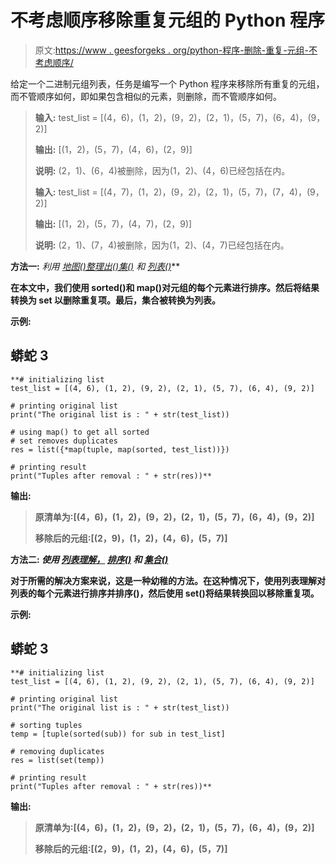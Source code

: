# 不考虑顺序移除重复元组的 Python 程序

> 原文:[https://www . geesforgeks . org/python-程序-删除-重复-元组-不考虑顺序/](https://www.geeksforgeeks.org/python-program-to-remove-duplicate-tuples-irrespective-of-order/)

给定一个二进制元组列表，任务是编写一个 Python 程序来移除所有重复的元组，而不管顺序如何，即如果包含相似的元素，则删除，而不管顺序如何。

> **输入:** test_list = [(4，6)，(1，2)，(9，2)，(2，1)，(5，7)，(6，4)，(9，2)]
> 
> **输出:** [(1，2)，(5，7)，(4，6)，(2，9)]
> 
> **说明:** (2，1)、(6，4)被删除，因为(1，2)、(4，6)已经包括在内。
> 
> **输入:** test_list = [(4，7)，(1，2)，(9，2)，(2，1)，(5，7)，(7，4)，(9，2)]
> 
> **输出:** [(1，2)，(5，7)，(4，7)，(2，9)]
> 
> **说明:** (2，1)、(7，4)被删除，因为(1，2)、(4，7)已经包括在内。

**方法一:** *利用* [*地图()*](https://www.geeksforgeeks.org/python-map-function/)*[*整理出()*](https://www.geeksforgeeks.org/sorted-function-python/)*[*集()*](https://www.geeksforgeeks.org/python-set-method/) *和* [*列表()*](https://www.geeksforgeeks.org/python-list/)**

**在本文中，我们使用 sorted()和 map()对元组的每个元素进行排序。然后将结果转换为 set 以删除重复项。最后，集合被转换为列表。**

****示例:****

## **蟒蛇 3**

```
**# initializing list
test_list = [(4, 6), (1, 2), (9, 2), (2, 1), (5, 7), (6, 4), (9, 2)]

# printing original list
print("The original list is : " + str(test_list))

# using map() to get all sorted
# set removes duplicates
res = list({*map(tuple, map(sorted, test_list))})

# printing result
print("Tuples after removal : " + str(res))**
```

****输出:****

> **原清单为:[(4，6)，(1，2)，(9，2)，(2，1)，(5，7)，(6，4)，(9，2)]**
> 
> **移除后的元组:[(2，9)，(1，2)，(4，6)，(5，7)]**

****方法二:** *使用* [*列表理解，*](https://www.geeksforgeeks.org/python-list-comprehension-and-slicing/) [*排序()*](https://www.geeksforgeeks.org/sorted-function-python/) *和* [*集合()*](https://www.geeksforgeeks.org/python-set-method/)**

**对于所需的解决方案来说，这是一种幼稚的方法。在这种情况下，使用列表理解对列表的每个元素进行排序并排序()，然后使用 set()将结果转换回以移除重复项。**

****示例:****

## **蟒蛇 3**

```
**# initializing list
test_list = [(4, 6), (1, 2), (9, 2), (2, 1), (5, 7), (6, 4), (9, 2)]

# printing original list
print("The original list is : " + str(test_list))

# sorting tuples
temp = [tuple(sorted(sub)) for sub in test_list]

# removing duplicates
res = list(set(temp))

# printing result
print("Tuples after removal : " + str(res))**
```

****输出:****

> **原清单为:[(4，6)，(1，2)，(9，2)，(2，1)，(5，7)，(6，4)，(9，2)]**
> 
> **移除后的元组:[(2，9)，(1，2)，(4，6)，(5，7)]**